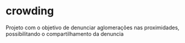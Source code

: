 # crowding
Projeto com o objetivo de denunciar aglomerações nas proximidades, possibilitando o compartilhamento da denuncia
